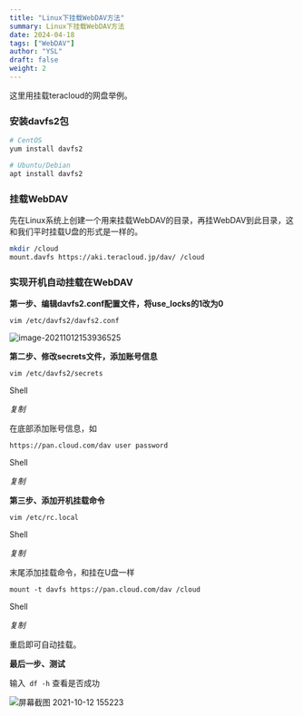 ```yaml
---
title: "Linux下挂载WebDAV方法"
summary: Linux下挂载WebDAV方法
date: 2024-04-18
tags: ["WebDAV"]
author: "YSL"
draft: false
weight: 2
---
```


这里用挂载teracloud的网盘举例。

### 安装davfs2包

```bash
# CentOS
yum install davfs2

# Ubuntu/Debian
apt install davfs2
```

### 挂载WebDAV

先在Linux系统上创建一个用来挂载WebDAV的目录，再挂WebDAV到此目录，这和我们平时挂载U盘的形式是一样的。

```bash
mkdir /cloud
mount.davfs https://aki.teracloud.jp/dav/ /cloud
```

### 实现开机自动挂载在WebDAV

**第一步、编辑davfs2.conf配置文件，将use_locks的1改为0**

```shell
vim /etc/davfs2/davfs2.conf 
```

![image-20211012153936525](https://cdn.lincloud.pro/blog/images/202110121401.jpg)

**第二步、修改secrets文件，添加账号信息**

```shell
vim /etc/davfs2/secrets
```

Shell

*复制*

在底部添加账号信息，如

```shell
https://pan.cloud.com/dav user password
```

Shell

*复制*

**第三步、添加开机挂载命令**

```shell
vim /etc/rc.local
```

Shell

*复制*

末尾添加挂载命令，和挂在U盘一样

```shell
mount -t davfs https://pan.cloud.com/dav /cloud
```

Shell

*复制*

重启即可自动挂载。

**最后一步、测试**

输入` df -h` 查看是否成功

![屏幕截图 2021-10-12 155223](https://cdn.lincloud.pro/blog/images/202110121402.jpg)

